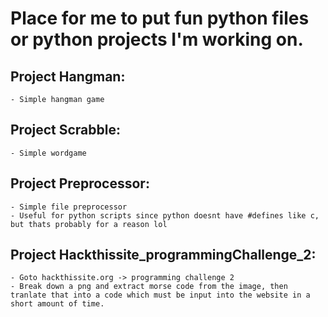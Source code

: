 # Place for me to put fun python files or python projects I'm working on. #

## Project Hangman: ##
~~~
- Simple hangman game
~~~
  
## Project Scrabble: ##
~~~
- Simple wordgame
~~~
  
## Project Preprocessor: ##
~~~
- Simple file preprocessor
- Useful for python scripts since python doesnt have #defines like c, but thats probably for a reason lol
~~~

## Project Hackthissite_programmingChallenge_2: ##
~~~
- Goto hackthissite.org -> programming challenge 2
- Break down a png and extract morse code from the image, then tranlate that into a code which must be input into the website in a short amount of time.
~~~
